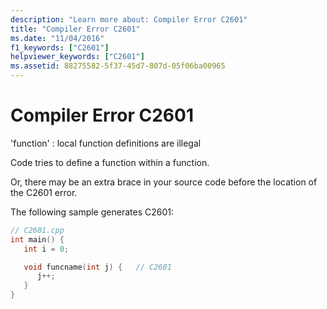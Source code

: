 ```yaml
---
description: "Learn more about: Compiler Error C2601"
title: "Compiler Error C2601"
ms.date: "11/04/2016"
f1_keywords: ["C2601"]
helpviewer_keywords: ["C2601"]
ms.assetid: 88275582-5f37-45d7-807d-05f06ba00965
---
```

# Compiler Error C2601

'function' : local function definitions are illegal

Code tries to define a function within a function.

Or, there may be an extra brace in your source code before the location of the C2601 error.

The following sample generates C2601:

```cpp
// C2601.cpp
int main() {
   int i = 0;

   void funcname(int j) {   // C2601
      j++;
   }
}
```

